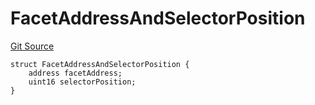 # FacetAddressAndSelectorPosition
[Git Source](https://github.com/thrackle-io/tron/blob/fd00dd3f701afe5991226ded04be9da490ad380d/src/protocol/economic/ruleProcessor/RuleProcessorDiamondLib.sol)


```solidity
struct FacetAddressAndSelectorPosition {
    address facetAddress;
    uint16 selectorPosition;
}
```

